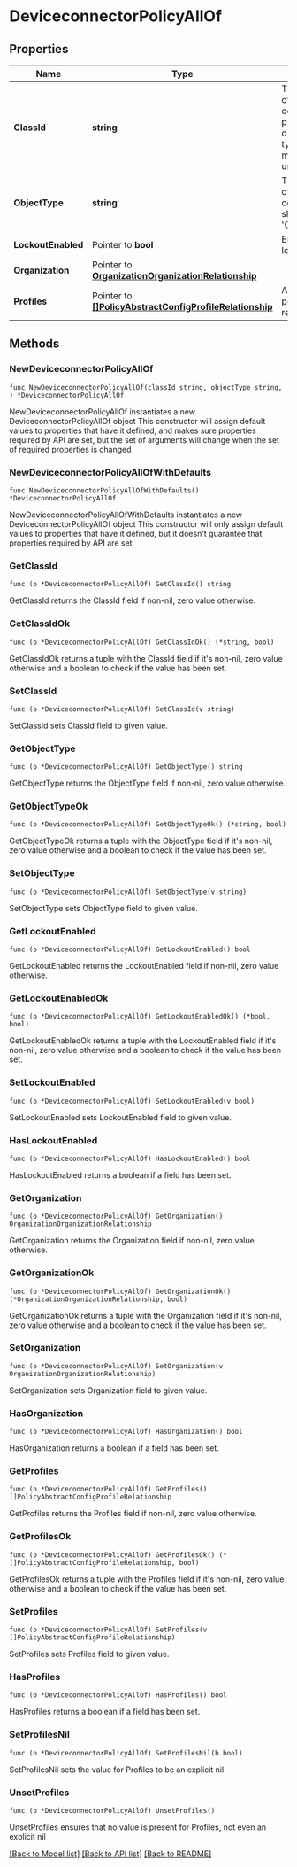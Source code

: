 # DeviceconnectorPolicyAllOf

## Properties

Name | Type | Description | Notes
------------ | ------------- | ------------- | -------------
**ClassId** | **string** | The fully-qualified name of the instantiated, concrete type. This property is used as a discriminator to identify the type of the payload when marshaling and unmarshaling data. | [default to "deviceconnector.Policy"]
**ObjectType** | **string** | The fully-qualified name of the instantiated, concrete type. The value should be the same as the &#39;ClassId&#39; property. | [default to "deviceconnector.Policy"]
**LockoutEnabled** | Pointer to **bool** | Enables configuration lockout on the endpoint. | [optional] [default to true]
**Organization** | Pointer to [**OrganizationOrganizationRelationship**](organization.Organization.Relationship.md) |  | [optional] 
**Profiles** | Pointer to [**[]PolicyAbstractConfigProfileRelationship**](PolicyAbstractConfigProfileRelationship.md) | An array of relationships to policyAbstractConfigProfile resources. | [optional] 

## Methods

### NewDeviceconnectorPolicyAllOf

`func NewDeviceconnectorPolicyAllOf(classId string, objectType string, ) *DeviceconnectorPolicyAllOf`

NewDeviceconnectorPolicyAllOf instantiates a new DeviceconnectorPolicyAllOf object
This constructor will assign default values to properties that have it defined,
and makes sure properties required by API are set, but the set of arguments
will change when the set of required properties is changed

### NewDeviceconnectorPolicyAllOfWithDefaults

`func NewDeviceconnectorPolicyAllOfWithDefaults() *DeviceconnectorPolicyAllOf`

NewDeviceconnectorPolicyAllOfWithDefaults instantiates a new DeviceconnectorPolicyAllOf object
This constructor will only assign default values to properties that have it defined,
but it doesn't guarantee that properties required by API are set

### GetClassId

`func (o *DeviceconnectorPolicyAllOf) GetClassId() string`

GetClassId returns the ClassId field if non-nil, zero value otherwise.

### GetClassIdOk

`func (o *DeviceconnectorPolicyAllOf) GetClassIdOk() (*string, bool)`

GetClassIdOk returns a tuple with the ClassId field if it's non-nil, zero value otherwise
and a boolean to check if the value has been set.

### SetClassId

`func (o *DeviceconnectorPolicyAllOf) SetClassId(v string)`

SetClassId sets ClassId field to given value.


### GetObjectType

`func (o *DeviceconnectorPolicyAllOf) GetObjectType() string`

GetObjectType returns the ObjectType field if non-nil, zero value otherwise.

### GetObjectTypeOk

`func (o *DeviceconnectorPolicyAllOf) GetObjectTypeOk() (*string, bool)`

GetObjectTypeOk returns a tuple with the ObjectType field if it's non-nil, zero value otherwise
and a boolean to check if the value has been set.

### SetObjectType

`func (o *DeviceconnectorPolicyAllOf) SetObjectType(v string)`

SetObjectType sets ObjectType field to given value.


### GetLockoutEnabled

`func (o *DeviceconnectorPolicyAllOf) GetLockoutEnabled() bool`

GetLockoutEnabled returns the LockoutEnabled field if non-nil, zero value otherwise.

### GetLockoutEnabledOk

`func (o *DeviceconnectorPolicyAllOf) GetLockoutEnabledOk() (*bool, bool)`

GetLockoutEnabledOk returns a tuple with the LockoutEnabled field if it's non-nil, zero value otherwise
and a boolean to check if the value has been set.

### SetLockoutEnabled

`func (o *DeviceconnectorPolicyAllOf) SetLockoutEnabled(v bool)`

SetLockoutEnabled sets LockoutEnabled field to given value.

### HasLockoutEnabled

`func (o *DeviceconnectorPolicyAllOf) HasLockoutEnabled() bool`

HasLockoutEnabled returns a boolean if a field has been set.

### GetOrganization

`func (o *DeviceconnectorPolicyAllOf) GetOrganization() OrganizationOrganizationRelationship`

GetOrganization returns the Organization field if non-nil, zero value otherwise.

### GetOrganizationOk

`func (o *DeviceconnectorPolicyAllOf) GetOrganizationOk() (*OrganizationOrganizationRelationship, bool)`

GetOrganizationOk returns a tuple with the Organization field if it's non-nil, zero value otherwise
and a boolean to check if the value has been set.

### SetOrganization

`func (o *DeviceconnectorPolicyAllOf) SetOrganization(v OrganizationOrganizationRelationship)`

SetOrganization sets Organization field to given value.

### HasOrganization

`func (o *DeviceconnectorPolicyAllOf) HasOrganization() bool`

HasOrganization returns a boolean if a field has been set.

### GetProfiles

`func (o *DeviceconnectorPolicyAllOf) GetProfiles() []PolicyAbstractConfigProfileRelationship`

GetProfiles returns the Profiles field if non-nil, zero value otherwise.

### GetProfilesOk

`func (o *DeviceconnectorPolicyAllOf) GetProfilesOk() (*[]PolicyAbstractConfigProfileRelationship, bool)`

GetProfilesOk returns a tuple with the Profiles field if it's non-nil, zero value otherwise
and a boolean to check if the value has been set.

### SetProfiles

`func (o *DeviceconnectorPolicyAllOf) SetProfiles(v []PolicyAbstractConfigProfileRelationship)`

SetProfiles sets Profiles field to given value.

### HasProfiles

`func (o *DeviceconnectorPolicyAllOf) HasProfiles() bool`

HasProfiles returns a boolean if a field has been set.

### SetProfilesNil

`func (o *DeviceconnectorPolicyAllOf) SetProfilesNil(b bool)`

 SetProfilesNil sets the value for Profiles to be an explicit nil

### UnsetProfiles
`func (o *DeviceconnectorPolicyAllOf) UnsetProfiles()`

UnsetProfiles ensures that no value is present for Profiles, not even an explicit nil

[[Back to Model list]](../README.md#documentation-for-models) [[Back to API list]](../README.md#documentation-for-api-endpoints) [[Back to README]](../README.md)


